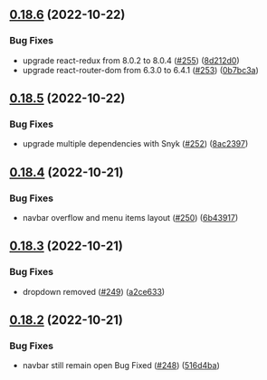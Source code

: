 ## [0.18.6](https://github.com/thecyberworld/thecyberhub.org/compare/v0.18.5...v0.18.6) (2022-10-22)


### Bug Fixes

* upgrade react-redux from 8.0.2 to 8.0.4 ([#255](https://github.com/thecyberworld/thecyberhub.org/issues/255)) ([8d212d0](https://github.com/thecyberworld/thecyberhub.org/commit/8d212d0b1b244be324a47f234ff356290eadfbbd))
* upgrade react-router-dom from 6.3.0 to 6.4.1 ([#253](https://github.com/thecyberworld/thecyberhub.org/issues/253)) ([0b7bc3a](https://github.com/thecyberworld/thecyberhub.org/commit/0b7bc3af827d01946f2da548806bd0bc58d1d27f))



## [0.18.5](https://github.com/thecyberworld/thecyberhub.org/compare/v0.18.4...v0.18.5) (2022-10-22)


### Bug Fixes

* upgrade multiple dependencies with Snyk ([#252](https://github.com/thecyberworld/thecyberhub.org/issues/252)) ([8ac2397](https://github.com/thecyberworld/thecyberhub.org/commit/8ac2397fd313ab3b2f2be9e6e2bc0c2d32fe9445))



## [0.18.4](https://github.com/thecyberworld/thecyberhub.org/compare/v0.18.3...v0.18.4) (2022-10-21)


### Bug Fixes

* navbar overflow and menu items layout ([#250](https://github.com/thecyberworld/thecyberhub.org/issues/250)) ([6b43917](https://github.com/thecyberworld/thecyberhub.org/commit/6b439175f6e884a5395caf2ae6d7e6f9e09222c5))



## [0.18.3](https://github.com/thecyberworld/thecyberhub.org/compare/v0.18.2...v0.18.3) (2022-10-21)


### Bug Fixes

* dropdown removed ([#249](https://github.com/thecyberworld/thecyberhub.org/issues/249)) ([a2ce633](https://github.com/thecyberworld/thecyberhub.org/commit/a2ce6337a6c380d29d3dbd28f43241e803b423a6))



## [0.18.2](https://github.com/thecyberworld/thecyberhub.org/compare/v0.18.1...v0.18.2) (2022-10-21)


### Bug Fixes

* navbar still remain open Bug Fixed ([#248](https://github.com/thecyberworld/thecyberhub.org/issues/248)) ([516d4ba](https://github.com/thecyberworld/thecyberhub.org/commit/516d4badd0bed7ff8ef43a0110a8122164d12ea3))



